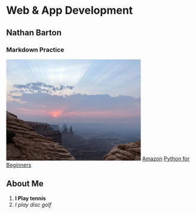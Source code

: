 # Web & App Development
## Nathan Barton
### Markdown Practice
![New Mexico](new_mexico_sm.jpg)
[Amazon](https://www.amazon.com/)
[Python for Beginners](https://www.youtube.com/watch?v=kqtD5dpn9C8)
## About Me 
1. **I Play tennis** 
2. *I play disc golf*
